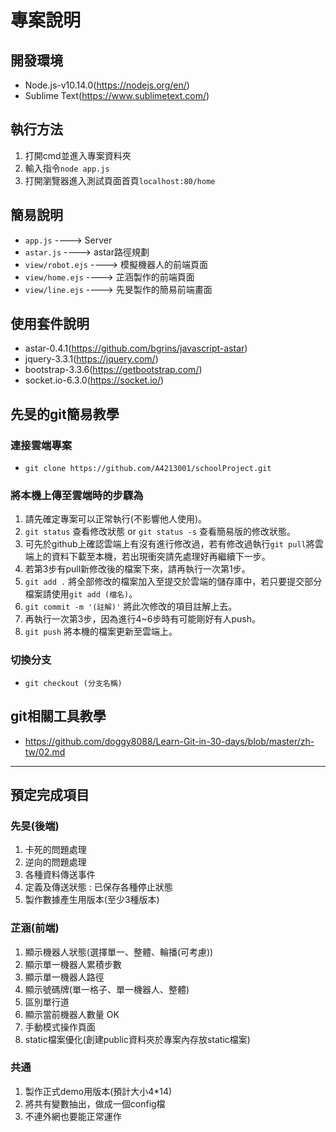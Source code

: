 # 專案說明

## 開發環境
* Node.js-v10.14.0(https://nodejs.org/en/)
* Sublime Text(https://www.sublimetext.com/)

## 執行方法
1. 打開cmd並進入專案資料夾
2. 輸入指令```node app.js```
3. 打開瀏覽器進入測試頁面首頁```localhost:80/home```

## 簡易說明
+ ```app.js``` ----> Server
+ ```astar.js``` ----> astar路徑規劃
+ ```view/robot.ejs``` ----> 模擬機器人的前端頁面
+ ```view/home.ejs``` ----> 芷涵製作的前端頁面
+ ```view/line.ejs``` ----> 先旻製作的簡易前端畫面

## 使用套件說明
+ astar-0.4.1(https://github.com/bgrins/javascript-astar)
+ jquery-3.3.1(https://jquery.com/)
+ bootstrap-3.3.6(https://getbootstrap.com/)
+ socket.io-6.3.0(https://socket.io/)

## 先旻的git簡易教學
### 連接雲端專案
+ ```git clone https://github.com/A4213001/schoolProject.git```

### 將本機上傳至雲端時的步驟為
1. 請先確定專案可以正常執行(不影響他人使用)。
2. ```git status``` 查看修改狀態 or ```git status -s``` 查看簡易版的修改狀態。
3. 可先於github上確認雲端上有沒有進行修改過，若有修改過執行```git pull```將雲端上的資料下載至本機，若出現衝突請先處理好再繼續下一步。
4. 若第3步有pull新修改後的檔案下來，請再執行一次第1步。
5. ```git add .``` 將全部修改的檔案加入至提交於雲端的儲存庫中，若只要提交部分檔案請使用```git add (檔名)```。
6. ```git commit -m '(註解)'``` 將此次修改的項目註解上去。
7. 再執行一次第3步，因為進行4~6步時有可能剛好有人push。
8. ```git push``` 將本機的檔案更新至雲端上。

### 切換分支
+ ```git checkout (分支名稱)```

## git相關工具教學
* https://github.com/doggy8088/Learn-Git-in-30-days/blob/master/zh-tw/02.md

* * *
## 預定完成項目
### 先旻(後端)
1. 卡死的問題處理
2. 逆向的問題處理
3. 各種資料傳送事件
4. 定義及傳送狀態 : 已保存各種停止狀態
5. 製作數據產生用版本(至少3種版本)

### 芷涵(前端)
1. 顯示機器人狀態(選擇單一、整體、輪播(可考慮))
2. 顯示單一機器人累積步數
3. 顯示單一機器人路徑
4. 顯示號碼牌(單一格子、單一機器人、整體)
5. 區別單行道
6. 顯示當前機器人數量	OK
7. 手動模式操作頁面
8. static檔案優化(創建public資料夾於專案內存放static檔案)

### 共通
1. 製作正式demo用版本(預計大小4*14)
2. 將共有變數抽出，做成一個config檔
3. 不連外網也要能正常運作
